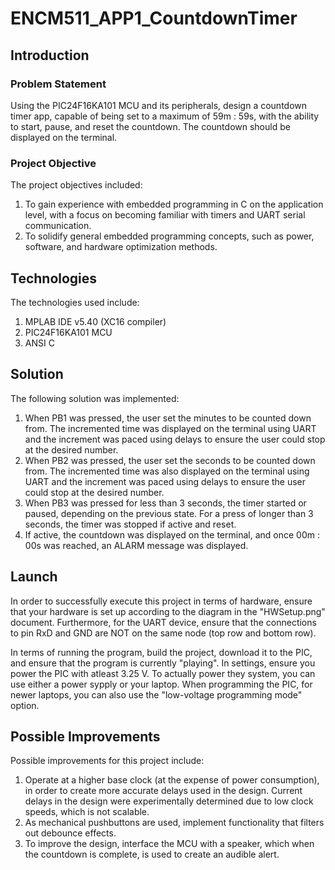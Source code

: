 # ENCM511_APP1_CountdownTimer

## Introduction

### Problem Statement

Using the PIC24F16KA101 MCU and its peripherals, design a countdown timer app, capable of being set to a maximum of 59m : 59s, with the ability to start, pause, and reset the countdown. The countdown should be displayed on the terminal.

### Project Objective

The project objectives included:

1.	To gain experience with embedded programming in C on the application level, with a focus on becoming familiar with timers and UART serial communication. 
2.	To solidify general embedded programming concepts, such as power, software, and hardware optimization methods.

## Technologies

The technologies used include:

1. MPLAB IDE v5.40 (XC16 compiler)
2. PIC24F16KA101 MCU
3. ANSI C

## Solution

The following solution was implemented:

1.	When PB1 was pressed, the user set the minutes to be counted down from. The incremented time was displayed on the terminal using UART and the increment was paced using delays to ensure the user could stop at the desired number.
2.	When PB2 was pressed, the user set the seconds to be counted down from. The incremented time was also displayed on the terminal using UART and the increment was paced using delays to ensure the user could stop at the desired number.
3.	When PB3 was pressed for less than 3 seconds, the timer started or paused, depending on the previous state. For a press of longer than 3 seconds, the timer was stopped if active and reset.
4.	If active, the countdown was displayed on the terminal, and once 00m : 00s was reached, an ALARM message was displayed.

## Launch

In order to successfully execute this project in terms of hardware, ensure that your hardware is set up according to the diagram in the "HWSetup.png" document. Furthermore, for the UART device, ensure that the connections to pin RxD and GND are NOT on the same node (top row and bottom row).

In terms of running the program, build the project, download it to the PIC, and ensure that the program is currently "playing". In settings, ensure you power the PIC with atleast 3.25 V. To actually power they system, you can use either a power sypply or your laptop. When programming the PIC, for newer laptops, you can also use the "low-voltage programming mode" option.

## Possible Improvements

Possible improvements for this project include:

1.	Operate at a higher base clock (at the expense of power consumption), in order to create more accurate delays used in the design. Current delays in the design were experimentally determined due to low clock speeds, which is not scalable. 
2.	As mechanical pushbuttons are used, implement functionality that filters out debounce effects.
3.	To improve the design, interface the MCU with a speaker, which when the countdown is complete, is used to create an audible alert.
